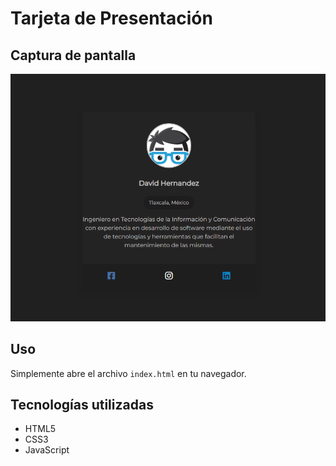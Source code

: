 # Tarjeta de Presentación
## Captura de pantalla
![Captura de pantalla del la tarjeta de presentación](Captura.png)


## Uso
Simplemente abre el archivo `index.html` en tu navegador.

## Tecnologías utilizadas

- HTML5
- CSS3
- JavaScript